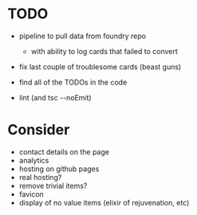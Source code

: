 # TODO
* pipeline to pull data from foundry repo
  * with ability to log cards that failed to convert
* fix last couple of troublesome cards (beast guns)
* find all of the TODOs in the code

* lint (and tsc --noEmit)

# Consider
* contact details on the page
* analytics
* hosting on github pages
* real hosting?
* remove trivial items?
* favicon
* display of no value items (elixir of rejuvenation, etc)
